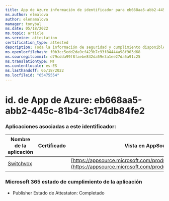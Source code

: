 ```yaml
---
title: App de Azure información de identificador para eb668aa5-abb2-445c-81b4-3c174db84fe2
ms.author: elmalova
author: elenamalova
manager: tonybal
ms.date: 05/18/2022
ms.topic: article
ms.service: attestation
certification_type: attested
description: Toda la información de seguridad y cumplimiento disponible para eb668aa5-abb2-445c-81b4-3c174db84fe2.
ms.openlocfilehash: f0b3cc5edd2da9cf423b7c93f84444a98f903d68
ms.sourcegitcommit: d79cdda99f8faebe842da59e3a1ee27da5a91c25
ms.translationtype: MT
ms.contentlocale: es-ES
ms.lasthandoff: 05/18/2022
ms.locfileid: "65475554"
---
```

# <a name="azure-app-id-eb668aa5-abb2-445c-81b4-3c174db84fe2"></a>id. de App de Azure: eb668aa5-abb2-445c-81b4-3c174db84fe2


### <a name="apps-associated-with-this-id"></a>Aplicaciones asociadas a este identificador:
| **Nombre de la aplicación** | **Certificado** | **Vista en AppSource** |
|--------------|---------------|-----------------------|
| [Switchvox](../forward/WA200001535.md) |  | [https://appsource.microsoft.com/product/office/WA200001535](https://appsource.microsoft.com/product/office/WA200001535) |

### <a name="microsoft-365-app-compliance-status"></a>Microsoft 365 estado de cumplimiento de la aplicación
- Publisher Estado de Attestaton: Completado
